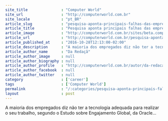```yaml
---
site_title               : "Computer World"
site_url                 : "http://computerworld.com.br"
site_locale              : "pt_BR"
article_slug             : "pesquisa-aponta-principais-falhas-das-empresas-no-engajamento-dos-funcionarios"
article_title            : "Pesquisa aponta principais falhas das empresas no engajamento dos funcionários"
article_image            : "http://computerworld.com.br/sites/beta.computerworld.com.br/files/news_articles/emprego_3.jpg"
article_url              : "http://computerworld.com.br/pesquisa-aponta-principais-falhas-das-empresas-no-engajamento-dos-funcionarios"
article_published_at     : "2016-10-28T12:13:00-02:00"
article_description      : "A maioria dos empregados diz não ter a tecnologia adequada para realizar o seu trabalho, segundo o Estudo sobre Engajamento Global, da Oracle..."
article_author_name      : "Da Redaçã"
article_author_image     : null
article_author_biography : null
article_author_profile   : "http://computerworld.com.br/autor/da-redacao"
article_author_facebook  : null
article_author_twitter   : null
category                 : ['career']
tags                     : ['Computer World']
permalink                : "/:categories/pesquisa-aponta-principais-falhas-das-empresas-no-engajamento-dos-funcionarios/"
layout                   : post
---
```


A maioria dos empregados diz não ter a tecnologia adequada para realizar o seu trabalho, segundo o Estudo sobre Engajamento Global, da Oracle...
